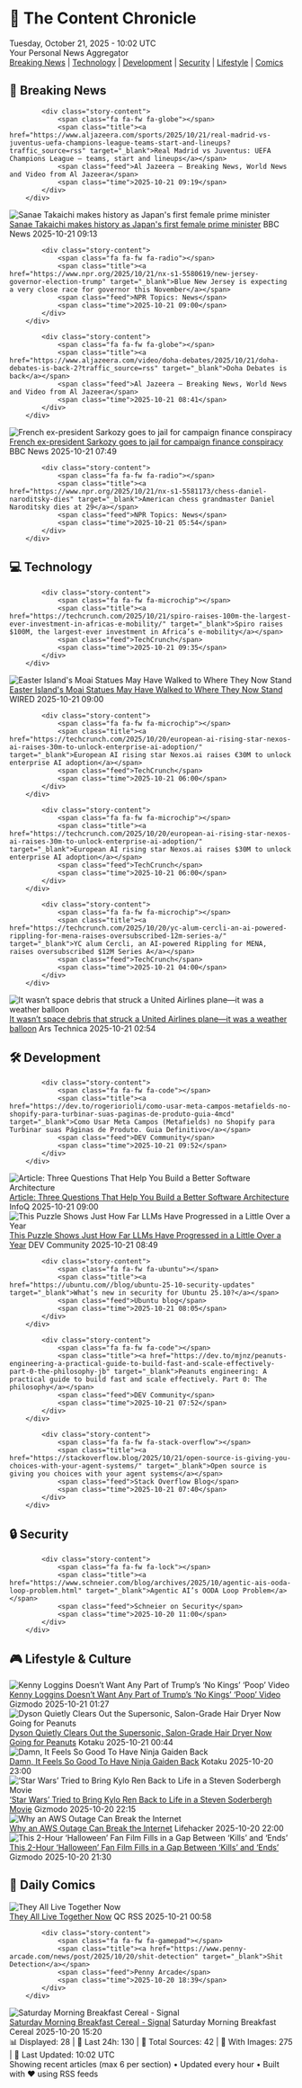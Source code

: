 <!-- Processing 54 RSS feeds at 2025-10-21 10:01:57 UTC -->
<!-- Processing: XKCD -->
<!-- Processing: Dilbert -->
<!-- Processing: Cyanide & Happiness -->
<!-- Processing: Questionable Content -->
<!-- Processing: Girl Genius -->
<!-- Processing: BBC World News -->
<!-- Processing: Al Jazeera Breaking News -->
<!-- Processing: NPR News -->
<!-- Processing: Reuters Top News -->
<!-- Processing: Reuters World News -->
<!-- Processing: Associated Press Breaking -->
<!-- Processing: ABC News Breaking -->
<!-- Processing: Sky News World -->
<!-- Processing: TechCrunch -->
<!-- Processing: The Verge -->
<!-- Processing: O'Reilly Radar -->
<!-- Processing: WIRED -->
<!-- Processing: Lobsters Python -->
<!-- Processing: Hacker News -->
<!-- Processing: Dev.to -->
<!-- Processing: OMG! Ubuntu -->
<!-- Processing: DistroWatch -->
<!-- Processing: Linux.com -->
<!-- Processing: GitLab Blog -->
<!-- Processing: InfoQ -->
<!-- Processing: DZone -->
<!-- Processing: Coding Horror -->
<!-- Processing: Boing Boing -->
<!-- Processing: Krebs on Security -->
<!-- Processing: Schneier on Security -->
<!-- Generated 6 new posts out of 30 feeds processed -->
<div class="newspaper-header">
    <h1 class="newspaper-title">📰 The Content Chronicle</h1>
    <div class="newspaper-date">Tuesday, October 21, 2025 - 10:02 UTC</div>
    <div class="newspaper-subtitle">Your Personal News Aggregator</div>
</div>

<div class="newspaper-nav">
    <a href="#breaking">Breaking News</a> |
    <a href="#tech">Technology</a> |
    <a href="#dev">Development</a> |
    <a href="#security">Security</a> |
    <a href="#lifestyle">Lifestyle</a> |
    <a href="#webcomics">Comics</a>
</div>

<div class="news-section breaking-news" id="breaking">
<h2 class="section-header">🚨 Breaking News</h2>
<div class="stories-container">
<div class="story">
            
            <div class="story-content">
                <span class="fa fa-fw fa-globe"></span>
                <span class="title"><a href="https://www.aljazeera.com/sports/2025/10/21/real-madrid-vs-juventus-uefa-champions-league-teams-start-and-lineups?traffic_source=rss" target="_blank">Real Madrid vs Juventus: UEFA Champions League – teams, start and lineups</a></span>
                <span class="feed">Al Jazeera – Breaking News, World News and Video from Al Jazeera</span>
                <span class="time">2025-10-21 09:19</span>
            </div>
        </div>
<div class="story">
            <img src="https://ichef.bbci.co.uk/ace/standard/240/cpsprodpb/0e86/live/032cf2b0-ae41-11f0-8c88-ef716e73d157.jpg" alt="Sanae Takaichi makes history as Japan&#x27;s first female prime minister" class="story-image" loading="lazy" onerror="this.style.display='none'">
            <div class="story-content">
                <span class="fa fa-fw fa-earth-americas"></span>
                <span class="title"><a href="https://www.bbc.com/news/articles/c751z23n3n7o?at_medium=RSS&at_campaign=rss" target="_blank">Sanae Takaichi makes history as Japan&#x27;s first female prime minister</a></span>
                <span class="feed">BBC News</span>
                <span class="time">2025-10-21 09:13</span>
            </div>
        </div>
<div class="story">
            
            <div class="story-content">
                <span class="fa fa-fw fa-radio"></span>
                <span class="title"><a href="https://www.npr.org/2025/10/21/nx-s1-5580619/new-jersey-governor-election-trump" target="_blank">Blue New Jersey is expecting a very close race for governor this November</a></span>
                <span class="feed">NPR Topics: News</span>
                <span class="time">2025-10-21 09:00</span>
            </div>
        </div>
<div class="story">
            
            <div class="story-content">
                <span class="fa fa-fw fa-globe"></span>
                <span class="title"><a href="https://www.aljazeera.com/video/doha-debates/2025/10/21/doha-debates-is-back-2?traffic_source=rss" target="_blank">Doha Debates is back</a></span>
                <span class="feed">Al Jazeera – Breaking News, World News and Video from Al Jazeera</span>
                <span class="time">2025-10-21 08:41</span>
            </div>
        </div>
<div class="story">
            <img src="https://ichef.bbci.co.uk/ace/standard/240/cpsprodpb/4b32/live/a6dc7630-ae53-11f0-ba75-093eca1ac29b.jpg" alt="French ex-president Sarkozy goes to  jail for campaign finance conspiracy" class="story-image" loading="lazy" onerror="this.style.display='none'">
            <div class="story-content">
                <span class="fa fa-fw fa-earth-americas"></span>
                <span class="title"><a href="https://www.bbc.com/news/articles/cvgkm2j0xelo?at_medium=RSS&at_campaign=rss" target="_blank">French ex-president Sarkozy goes to  jail for campaign finance conspiracy</a></span>
                <span class="feed">BBC News</span>
                <span class="time">2025-10-21 07:49</span>
            </div>
        </div>
<div class="story">
            
            <div class="story-content">
                <span class="fa fa-fw fa-radio"></span>
                <span class="title"><a href="https://www.npr.org/2025/10/21/nx-s1-5581173/chess-daniel-naroditsky-dies" target="_blank">American chess grandmaster Daniel Naroditsky dies at 29</a></span>
                <span class="feed">NPR Topics: News</span>
                <span class="time">2025-10-21 05:54</span>
            </div>
        </div>
</div>
</div>
<div class="news-section tech-news" id="tech">
<h2 class="section-header">💻 Technology</h2>
<div class="stories-container">
<div class="story">
            
            <div class="story-content">
                <span class="fa fa-fw fa-microchip"></span>
                <span class="title"><a href="https://techcrunch.com/2025/10/21/spiro-raises-100m-the-largest-ever-investment-in-africas-e-mobility/" target="_blank">Spiro raises $100M, the largest-ever investment in Africa’s e-mobility</a></span>
                <span class="feed">TechCrunch</span>
                <span class="time">2025-10-21 09:35</span>
            </div>
        </div>
<div class="story">
            <img src="https://media.wired.com/photos/68f12bbe0c68c00ae87a1d8e/master/pass/620497234" alt="Easter Island&#x27;s Moai Statues May Have Walked to Where They Now Stand" class="story-image" loading="lazy" onerror="this.style.display='none'">
            <div class="story-content">
                <span class="fa fa-fw fa-bolt"></span>
                <span class="title"><a href="https://www.wired.com/story/easter-islands-moai-statues-may-have-walked-to-where-they-now-stand/" target="_blank">Easter Island&#x27;s Moai Statues May Have Walked to Where They Now Stand</a></span>
                <span class="feed">WIRED</span>
                <span class="time">2025-10-21 09:00</span>
            </div>
        </div>
<div class="story">
            
            <div class="story-content">
                <span class="fa fa-fw fa-microchip"></span>
                <span class="title"><a href="https://techcrunch.com/2025/10/20/european-ai-rising-star-nexos-ai-raises-30m-to-unlock-enterprise-ai-adoption/" target="_blank">European AI rising star Nexos.ai raises €30M to unlock enterprise AI adoption</a></span>
                <span class="feed">TechCrunch</span>
                <span class="time">2025-10-21 06:00</span>
            </div>
        </div>
<div class="story">
            
            <div class="story-content">
                <span class="fa fa-fw fa-microchip"></span>
                <span class="title"><a href="https://techcrunch.com/2025/10/20/european-ai-rising-star-nexos-ai-raises-30m-to-unlock-enterprise-ai-adoption/" target="_blank">European AI rising star Nexos.ai raises $30M to unlock enterprise AI adoption</a></span>
                <span class="feed">TechCrunch</span>
                <span class="time">2025-10-21 06:00</span>
            </div>
        </div>
<div class="story">
            
            <div class="story-content">
                <span class="fa fa-fw fa-microchip"></span>
                <span class="title"><a href="https://techcrunch.com/2025/10/20/yc-alum-cercli-an-ai-powered-rippling-for-mena-raises-oversubscribed-12m-series-a/" target="_blank">YC alum Cercli, an AI-powered Rippling for MENA, raises oversubscribed $12M Series A</a></span>
                <span class="feed">TechCrunch</span>
                <span class="time">2025-10-21 04:00</span>
            </div>
        </div>
<div class="story">
            <img src="https://cdn.arstechnica.net/wp-content/uploads/2025/10/68a6ba53499bdd827f510e35_54fca9353dfe2c2a33bb46167c61cd64_payload-block3-500x500-1761015083.png" alt="It wasn’t space debris that struck a United Airlines plane—it was a weather balloon" class="story-image" loading="lazy" onerror="this.style.display='none'">
            <div class="story-content">
                <span class="fa fa-fw fa-cog"></span>
                <span class="title"><a href="https://arstechnica.com/space/2025/10/the-mystery-object-that-struck-a-plane-in-flight-it-was-probably-a-weather-balloon/" target="_blank">It wasn’t space debris that struck a United Airlines plane—it was a weather balloon</a></span>
                <span class="feed">Ars Technica</span>
                <span class="time">2025-10-21 02:54</span>
            </div>
        </div>
</div>
</div>
<div class="news-section dev-news" id="dev">
<h2 class="section-header">🛠️ Development</h2>
<div class="stories-container">
<div class="story">
            
            <div class="story-content">
                <span class="fa fa-fw fa-code"></span>
                <span class="title"><a href="https://dev.to/rogeriorioli/como-usar-meta-campos-metafields-no-shopify-para-turbinar-suas-paginas-de-produto-guia-4mcd" target="_blank">Como Usar Meta Campos (Metafields) no Shopify para Turbinar suas Páginas de Produto. Guia Definitivo</a></span>
                <span class="feed">DEV Community</span>
                <span class="time">2025-10-21 09:52</span>
            </div>
        </div>
<div class="story">
            <img src="https://res.infoq.com/articles/three-questions-better-architecture/en/headerimage/Three-Questions-That-Help-You-Build-a-Better-Software-Architecture-header-image-1760608737355.jpg" alt="Article: Three Questions That Help You Build a Better Software Architecture" class="story-image" loading="lazy" onerror="this.style.display='none'">
            <div class="story-content">
                <span class="fa fa-fw fa-info-circle"></span>
                <span class="title"><a href="https://www.infoq.com/articles/three-questions-better-architecture/?utm_campaign=infoq_content&utm_source=infoq&utm_medium=feed&utm_term=global" target="_blank">Article: Three Questions That Help You Build a Better Software Architecture</a></span>
                <span class="feed">InfoQ</span>
                <span class="time">2025-10-21 09:00</span>
            </div>
        </div>
<div class="story">
            <img src="https://media2.dev.to/dynamic/image/width=800%2Cheight=%2Cfit=scale-down%2Cgravity=auto%2Cformat=auto/https%3A%2F%2Fdev-to-uploads.s3.amazonaws.com%2Fuploads%2Farticles%2Ftp1jam57winadydxfyrn.png" alt="This Puzzle Shows Just How Far LLMs Have Progressed in a Little Over a Year" class="story-image" loading="lazy" onerror="this.style.display='none'">
            <div class="story-content">
                <span class="fa fa-fw fa-code"></span>
                <span class="title"><a href="https://dev.to/thomas_reid_ebd566e4d12ce/this-puzzle-shows-just-how-far-llms-have-progressed-in-a-little-over-a-year-2o25" target="_blank">This Puzzle Shows Just How Far LLMs Have Progressed in a Little Over a Year</a></span>
                <span class="feed">DEV Community</span>
                <span class="time">2025-10-21 08:49</span>
            </div>
        </div>
<div class="story">
            
            <div class="story-content">
                <span class="fa fa-fw fa-ubuntu"></span>
                <span class="title"><a href="https://ubuntu.com//blog/ubuntu-25-10-security-updates" target="_blank">What’s new in security for Ubuntu 25.10?</a></span>
                <span class="feed">Ubuntu blog</span>
                <span class="time">2025-10-21 08:05</span>
            </div>
        </div>
<div class="story">
            
            <div class="story-content">
                <span class="fa fa-fw fa-code"></span>
                <span class="title"><a href="https://dev.to/mjnz/peanuts-engineering-a-practical-guide-to-build-fast-and-scale-effectively-part-0-the-philosophy-jb" target="_blank">Peanuts engineering: A practical guide to build fast and scale effectively. Part 0: The philosophy</a></span>
                <span class="feed">DEV Community</span>
                <span class="time">2025-10-21 07:52</span>
            </div>
        </div>
<div class="story">
            
            <div class="story-content">
                <span class="fa fa-fw fa-stack-overflow"></span>
                <span class="title"><a href="https://stackoverflow.blog/2025/10/21/open-source-is-giving-you-choices-with-your-agent-systems/" target="_blank">Open source is giving you choices with your agent systems</a></span>
                <span class="feed">Stack Overflow Blog</span>
                <span class="time">2025-10-21 07:40</span>
            </div>
        </div>
</div>
</div>
<div class="news-section security-news" id="security">
<h2 class="section-header">🔒 Security</h2>
<div class="stories-container">
<div class="story">
            
            <div class="story-content">
                <span class="fa fa-fw fa-lock"></span>
                <span class="title"><a href="https://www.schneier.com/blog/archives/2025/10/agentic-ais-ooda-loop-problem.html" target="_blank">Agentic AI’s OODA Loop Problem</a></span>
                <span class="feed">Schneier on Security</span>
                <span class="time">2025-10-20 11:00</span>
            </div>
        </div>
</div>
</div>
<div class="news-section lifestyle-news" id="lifestyle">
<h2 class="section-header">🎮 Lifestyle & Culture</h2>
<div class="stories-container">
<div class="story">
            <img src="https://gizmodo.com/app/uploads/2025/10/Kenny-Loggins-1280x853.jpg" alt="Kenny Loggins Doesn’t Want Any Part of Trump’s ‘No Kings’ ‘Poop’ Video" class="story-image" loading="lazy" onerror="this.style.display='none'">
            <div class="story-content">
                <span class="fa fa-fw fa-computer"></span>
                <span class="title"><a href="https://gizmodo.com/kenny-loggins-doesnt-want-any-part-of-trumps-no-kings-poop-video-2000674663" target="_blank">Kenny Loggins Doesn’t Want Any Part of Trump’s ‘No Kings’ ‘Poop’ Video</a></span>
                <span class="feed">Gizmodo</span>
                <span class="time">2025-10-21 01:27</span>
            </div>
        </div>
<div class="story">
            <img src="https://kotaku.com/app/uploads/2025/10/dyson-supersonic-1280x853.jpg" alt="Dyson Quietly Clears Out the Supersonic, Salon-Grade Hair Dryer Now Going for Peanuts" class="story-image" loading="lazy" onerror="this.style.display='none'">
            <div class="story-content">
                <span class="fa fa-fw fa-gamepad"></span>
                <span class="title"><a href="https://kotaku.com/dyson-quietly-clears-out-the-supersonic-salon-grade-hair-dryer-now-going-for-peanuts-2000637346" target="_blank">Dyson Quietly Clears Out the Supersonic, Salon-Grade Hair Dryer Now Going for Peanuts</a></span>
                <span class="feed">Kotaku</span>
                <span class="time">2025-10-21 00:44</span>
            </div>
        </div>
<div class="story">
            <img src="https://kotaku.com/app/uploads/2025/10/Ninja-Gaiden-4-alt-1280x732.jpg" alt="Damn, It Feels So Good To Have Ninja Gaiden Back" class="story-image" loading="lazy" onerror="this.style.display='none'">
            <div class="story-content">
                <span class="fa fa-fw fa-gamepad"></span>
                <span class="title"><a href="https://kotaku.com/ninja-gaiden-4-review-ryu-weapons-combat-story-2000637393" target="_blank">Damn, It Feels So Good To Have Ninja Gaiden Back</a></span>
                <span class="feed">Kotaku</span>
                <span class="time">2025-10-20 23:00</span>
            </div>
        </div>
<div class="story">
            <img src="https://gizmodo.com/app/uploads/2025/10/Adam-Driver-Ben-Solo-Star-Wars-1280x853.jpg" alt="‘Star Wars’ Tried to Bring Kylo Ren Back to Life in a Steven Soderbergh Movie" class="story-image" loading="lazy" onerror="this.style.display='none'">
            <div class="story-content">
                <span class="fa fa-fw fa-computer"></span>
                <span class="title"><a href="https://gizmodo.com/kylo-ren-movie-adam-driver-steven-soderbergh-2000674641" target="_blank">‘Star Wars’ Tried to Bring Kylo Ren Back to Life in a Steven Soderbergh Movie</a></span>
                <span class="feed">Gizmodo</span>
                <span class="time">2025-10-20 22:15</span>
            </div>
        </div>
<div class="story">
            <img src="https://lifehacker.com/imagery/articles/01K81QYSWSW78HM2TJY1ZEFF85/hero-image.jpg" alt="Why an AWS Outage Can Break the Internet" class="story-image" loading="lazy" onerror="this.style.display='none'">
            <div class="story-content">
                <span class="fa fa-fw fa-life-ring"></span>
                <span class="title"><a href="https://lifehacker.com/tech/what-is-aws?utm_medium=RSS" target="_blank">Why an AWS Outage Can Break the Internet</a></span>
                <span class="feed">Lifehacker</span>
                <span class="time">2025-10-20 22:00</span>
            </div>
        </div>
<div class="story">
            <img src="https://gizmodo.com/app/uploads/2025/10/Halloween-Fan-Film-1280x853.jpg" alt="This 2-Hour ‘Halloween’ Fan Film Fills in a Gap Between ‘Kills’ and ‘Ends’" class="story-image" loading="lazy" onerror="this.style.display='none'">
            <div class="story-content">
                <span class="fa fa-fw fa-computer"></span>
                <span class="title"><a href="https://gizmodo.com/this-2-hour-halloween-fan-film-fills-in-a-gap-between-kills-and-ends-2000674453" target="_blank">This 2-Hour ‘Halloween’ Fan Film Fills in a Gap Between ‘Kills’ and ‘Ends’</a></span>
                <span class="feed">Gizmodo</span>
                <span class="time">2025-10-20 21:30</span>
            </div>
        </div>
</div>
</div>
<div class="news-section webcomics-section" id="webcomics">
<h2 class="section-header">🎨 Daily Comics</h2>
<div class="stories-container">
<div class="story">
            <img src="http://www.questionablecontent.net/comics/5683.png" alt="They All Live Together Now" class="story-image" loading="lazy" onerror="this.style.display='none'">
            <div class="story-content">
                <span class="fa fa-fw fa-music"></span>
                <span class="title"><a href="http://questionablecontent.net/view.php?comic=5683" target="_blank">They All Live Together Now</a></span>
                <span class="feed">QC RSS</span>
                <span class="time">2025-10-21 00:58</span>
            </div>
        </div>
<div class="story">
            
            <div class="story-content">
                <span class="fa fa-fw fa-gamepad"></span>
                <span class="title"><a href="https://www.penny-arcade.com/news/post/2025/10/20/shit-detection" target="_blank">Shit Detection</a></span>
                <span class="feed">Penny Arcade</span>
                <span class="time">2025-10-20 18:39</span>
            </div>
        </div>
<div class="story">
            <img src="https://www.smbc-comics.com/comics/1760935117-20251020.png" alt="Saturday Morning Breakfast Cereal - Signal" class="story-image" loading="lazy" onerror="this.style.display='none'">
            <div class="story-content">
                <span class="fa fa-fw fa-smile"></span>
                <span class="title"><a href="https://www.smbc-comics.com/comic/signal-4" target="_blank">Saturday Morning Breakfast Cereal - Signal</a></span>
                <span class="feed">Saturday Morning Breakfast Cereal</span>
                <span class="time">2025-10-20 15:20</span>
            </div>
        </div>
</div>
</div>

<div class="newspaper-footer">
    <div class="stats">
        📊 Displayed: 28 | 📅 Last 24h: 130 | 📡 Total Sources: 42 | 📸 With Images: 275 |
        🔄 Last Updated: 10:02 UTC
    </div>
    <div class="footer-note">
        Showing recent articles (max 6 per section) • Updated every hour • Built with ❤️ using RSS feeds
    </div>
</div>
